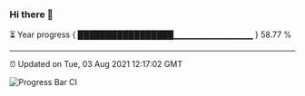 ### Hi there 👋

⏳ Year progress { █████████████████▁▁▁▁▁▁▁▁▁▁▁▁▁ } 58.77 %

---

⏰ Updated on Tue, 03 Aug 2021 12:17:02 GMT

![Progress Bar CI](https://github.com/liununu/liununu/workflows/Progress%20Bar%20CI/badge.svg)
